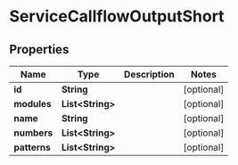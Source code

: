 

# ServiceCallflowOutputShort

## Properties

Name | Type | Description | Notes
------------ | ------------- | ------------- | -------------
**id** | **String** |  |  [optional]
**modules** | **List&lt;String&gt;** |  |  [optional]
**name** | **String** |  |  [optional]
**numbers** | **List&lt;String&gt;** |  |  [optional]
**patterns** | **List&lt;String&gt;** |  |  [optional]




